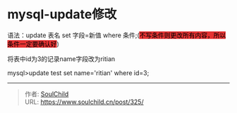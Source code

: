 # mysql-update修改

<!--more-->
语法：update 表名 set 字段=新值 where 条件;(<span style="background-color: #e53333; color: #000000;">不写条件则更改所有内容，所以条件一定要确认好</span>)

将表中id为3的记录name字段改为ritian

mysql&gt;update test set name='ritian' where id=3;


---

> 作者: [SoulChild](https://www.soulchild.cn)  
> URL: https://www.soulchild.cn/post/325/  

